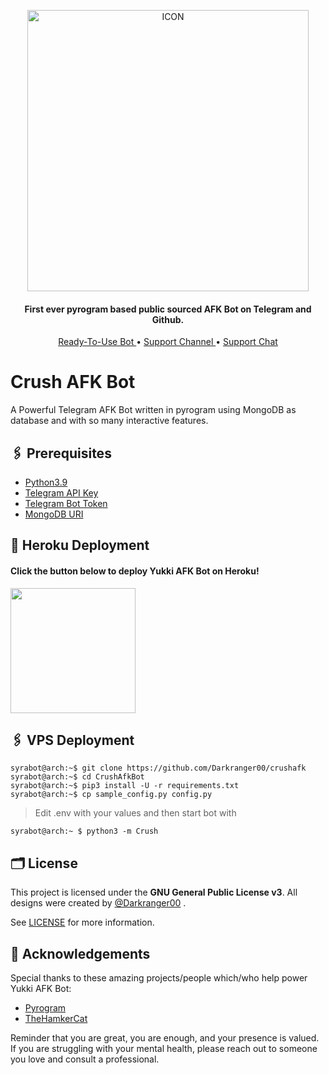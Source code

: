 <p align="center"><img src="https://te.legra.ph/file/726926b642c34831ea787.jpg" alt="ICON" width="450" height="450"/></p>

<h4 align="center">
    First ever pyrogram based public sourced AFK Bot on Telegram and Github.
</h4>
<p align="center">
    <a href="https://t.me/crushafkbot"> Ready-To-Use Bot </a> •
    <a href="https://t.me/crushbot_support"> Support Channel </a> •
    <a href="https://t.me/crushbot_support"> Support Chat </a> 
</p>
    

# Crush AFK Bot
A Powerful Telegram AFK Bot written in pyrogram using MongoDB as database and with so many interactive features.

## 🖇 Prerequisites

- [Python3.9](https://www.python.org/downloads/release/python-390/)
- [Telegram API Key](https://docs.pyrogram.org/intro/setup#api-keys)
- [Telegram Bot Token](https://t.me/botfather)
- [MongoDB URI](https://www.mongodb.com/cloud/atlas/)

## 🚀 Heroku Deployment

<h4>Click the button below to deploy Yukki AFK Bot on Heroku!</h4>    
<a href="https://dashboard.heroku.com/new?template=https://github.com/Darkranger00/crushafk"><img src="https://img.shields.io/badge/Deploy%20To%20Heroku-blueviolet?style=for-the-badge&logo=heroku" width="200""/></a>

## 🖇 VPS Deployment

```console
syrabot@arch:~$ git clone https://github.com/Darkranger00/crushafk
syrabot@arch:~$ cd CrushAfkBot
syrabot@arch:~$ pip3 install -U -r requirements.txt
syrabot@arch:~$ cp sample_config.py config.py
```
> Edit .env with your values and then start bot with

```console
syrabot@arch:~ $ python3 -m Crush
```

## 🗂 License

This project is licensed under the **GNU General Public License v3**. All designs were created by [@Darkranger00](https://github.com/Darkranger00) .

See [LICENSE](LICENSE) for more information.



## 🥹 Acknowledgements

Special thanks to these amazing projects/people which/who help power Yukki AFK Bot:

- [Pyrogram](https://github.com/pyrogram/pyrogram)
- [TheHamkerCat](https://github.com/TheHamkerCat)

Reminder that you are great, you are enough, and your presence is valued. If you are struggling with your mental health, please reach out to someone you love and consult a professional.
